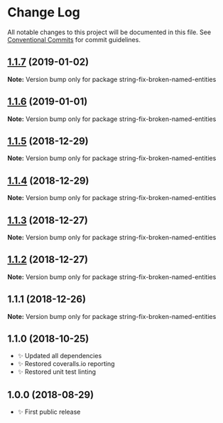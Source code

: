 # Change Log

All notable changes to this project will be documented in this file.
See [Conventional Commits](https://conventionalcommits.org) for commit guidelines.

## [1.1.7](https://bitbucket.org/codsen/codsen/src/master/packages/string-fix-broken-named-entities/compare/string-fix-broken-named-entities@1.1.6...string-fix-broken-named-entities@1.1.7) (2019-01-02)

**Note:** Version bump only for package string-fix-broken-named-entities

## [1.1.6](https://bitbucket.org/codsen/codsen/src/master/packages/string-fix-broken-named-entities/compare/string-fix-broken-named-entities@1.1.5...string-fix-broken-named-entities@1.1.6) (2019-01-01)

**Note:** Version bump only for package string-fix-broken-named-entities

## [1.1.5](https://bitbucket.org/codsen/codsen/src/master/packages/string-fix-broken-named-entities/compare/string-fix-broken-named-entities@1.1.4...string-fix-broken-named-entities@1.1.5) (2018-12-29)

**Note:** Version bump only for package string-fix-broken-named-entities

## [1.1.4](https://bitbucket.org/codsen/codsen/src/master/packages/string-fix-broken-named-entities/compare/string-fix-broken-named-entities@1.1.3...string-fix-broken-named-entities@1.1.4) (2018-12-29)

**Note:** Version bump only for package string-fix-broken-named-entities

## [1.1.3](https://bitbucket.org/codsen/codsen/src/master/packages/string-fix-broken-named-entities/compare/string-fix-broken-named-entities@1.1.2...string-fix-broken-named-entities@1.1.3) (2018-12-27)

**Note:** Version bump only for package string-fix-broken-named-entities

## [1.1.2](https://bitbucket.org/codsen/codsen/src/master/packages/string-fix-broken-named-entities/compare/string-fix-broken-named-entities@1.1.1...string-fix-broken-named-entities@1.1.2) (2018-12-27)

**Note:** Version bump only for package string-fix-broken-named-entities

## 1.1.1 (2018-12-26)

**Note:** Version bump only for package string-fix-broken-named-entities

## 1.1.0 (2018-10-25)

- ✨ Updated all dependencies
- ✨ Restored coveralls.io reporting
- ✨ Restored unit test linting

## 1.0.0 (2018-08-29)

- ✨ First public release

